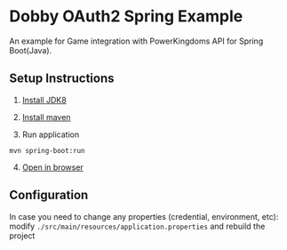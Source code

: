 # Dobby OAuth2 Spring Example

An example for Game integration with PowerKingdoms API for Spring Boot(Java).

## Setup Instructions
1. [Install JDK8](http://www.oracle.com/technetwork/java/javase/downloads/jdk8-downloads-2133151.html) 

2. [Install maven](https://maven.apache.org/install.html)

3. Run application 
    
  `mvn spring-boot:run`
  
4. [Open in browser](http://localhost:8080)


## Configuration
In case you need to change any properties (credential, environment, etc):
modify `./src/main/resources/application.properties` and rebuild the project



